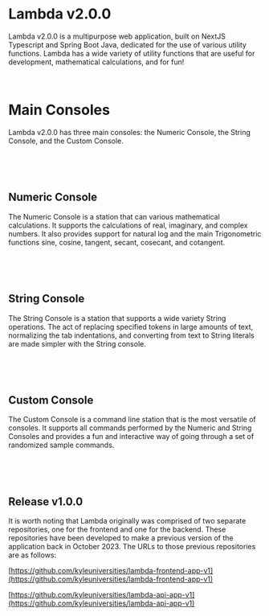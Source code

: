 # Lambda v2.0.0

Lambda v2.0.0 is a multipurpose web application, built on NextJS Typescript and Spring Boot Java, dedicated for the use of various utility functions.  Lambda has a wide variety of utility functions that are useful for development, mathematical calculations, and for fun!

&nbsp;

# Main Consoles

Lambda v2.0.0 has three main consoles: the Numeric Console, the String Console, and the Custom Console.

&nbsp;

&nbsp;

## Numeric Console

The Numeric Console is a station that can various mathematical calculations.  It supports the calculations of real, imaginary, and complex numbers.  It also provides support for natural log and the main Trigonometric functions sine, cosine, tangent, secant, cosecant, and cotangent.

&nbsp;

&nbsp;

## String Console

The String Console is a station that supports a wide variety String operations.  The act of replacing specified tokens in large amounts of text, normalizing the tab indentations, and converting from text to String literals are made simpler with the String console.  

&nbsp;

&nbsp;

## Custom Console

The Custom Console is a command line station that is the most versatile of consoles.  It supports all commands performed by the Numeric and String Consoles and provides a fun and interactive way of going through a set of randomized sample commands.   

&nbsp;

&nbsp;

## Release v1.0.0

It is worth noting that Lambda originally was comprised of two separate repositories, one for the frontend and one for the backend.  These repositories have been developed to make a previous version of the application back in October 2023.  The URLs to those previous repositories are as follows:

[https://github.com/kyleuniversities/lambda-frontend-app-v1](https://github.com/kyleuniversities/lambda-frontend-app-v1)

[https://github.com/kyleuniversities/lambda-api-app-v1](https://github.com/kyleuniversities/lambda-api-app-v1)
